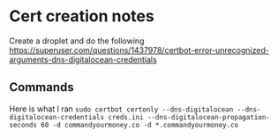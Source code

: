 # Cert creation notes
Create a droplet and do the following
https://superuser.com/questions/1437978/certbot-error-unrecognized-arguments-dns-digitalocean-credentials

## Commands
Here is what I ran 
`sudo certbot certonly --dns-digitalocean --dns-digitalocean-credentials creds.ini --dns-digitalocean-propagation-seconds 60 -d commandyourmoney.co -d *.commandyourmoney.co`